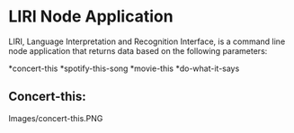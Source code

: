 # LIRI Node Application

LIRI, Language Interpretation and Recognition Interface, is a command line node application that returns data based on the following parameters:

*concert-this
*spotify-this-song
*movie-this
*do-what-it-says

## Concert-this:

Images/concert-this.PNG
